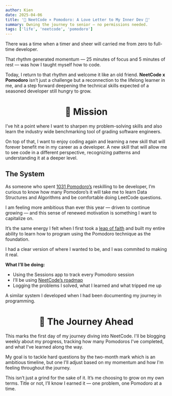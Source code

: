 ```yaml
---
author: Kien
date: 2025-04-06
title: '🍅 NeetCode × Pomodoro: A Love Letter to My Inner Dev 💌'
summary: Owning the journey to senior — no permissions needed.
tags: ['life', 'neetcode', 'pomodoro']
---
```


There was a time when a timer and sheer will carried me from zero to full-time developer.

That rhythm generated momentum — 25 minutes of focus and 5 minutes of rest — was how I taught myself how to code.

Today, I return to that rhythm and welcome it like an old friend. **NeetCode x Pomodoro** isn’t just a challenge but a reconnection to the lifelong learner in me, and a step forward deepening the technical skills expected of a seasoned developer still hungry to grow.

# <center> 🚀 Mission </center>

I’ve hit a point where I want to sharpen my problem-solving skills and also learn the industry wide benchmarking tool of grading software engineers.

On top of that, I want to enjoy coding again and learning a new skill that will forever benefit me in my career as a developer. A new skill that will allow me to see code in a different perspective, recognizing patterns and understanding it at a deeper level.

## The System

As someone who spent [1031 Pomodoro’s](/blog/year-journey-summary) reskilling to be developer, I’m curious to know how many Pomodoro’s it will take me to learn Data Structures and Algorithms and be comfortable doing LeetCode questions.

I am feeling more ambitious than ever this year — driven to continue growing — and this sense of renewed motivation is something I want to capitalize on.

It’s the same energy I felt when I first took a [leap of faith](/blog/the-jump) and built my entire ability to learn how to program using the Pomodoro technique as the foundation.

I had a clear version of where I wanted to be, and I was commited to making it real.

**What I’ll be doing:**

- Using the Sessions app to track every Pomodoro session
- I’ll be using [NeetCode’s roadmap](https://neetcode.io/roadmap)
- Logging the problems I solved, what I learned and what tripped me up

A similar system I developed when I had been documenting my journey in programming.

# <center> 🧗 The Journey Ahead </center>

This marks the first day of my journey diving into NeetCode. I'll be blogging weekly about my progress, tracking how many Pomodoros I've completed, and what I've learned along the way.

My goal is to tackle hard questions by the two-month mark which is an ambitious timeline, but one I'll adjust based on my momentum and how I'm feeling throughout the journey.

This isn’t just a grind for the sake of it. It’s me choosing to grow on my own terms. Title or not, I’ll know I earned it — one problem, one Pomodoro at a time.
